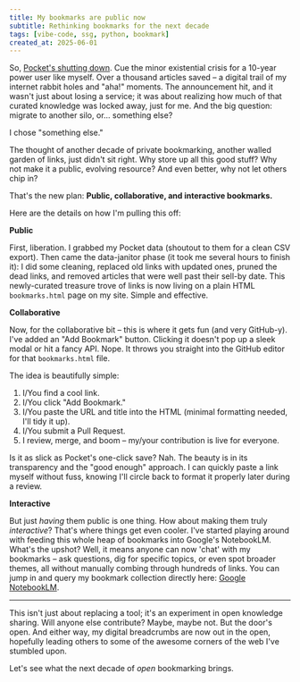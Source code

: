 ```yaml
---
title: My bookmarks are public now
subtitle: Rethinking bookmarks for the next decade
tags: [vibe-code, ssg, python, bookmark]
created_at: 2025-06-01
---
```


So, [Pocket's shutting down](https://getpocket.com/farewell). Cue the minor existential crisis for a 10-year power user like myself. Over a thousand articles saved – a digital trail of my internet rabbit holes and "aha!" moments. The announcement hit, and it wasn't just about losing a service; it was about realizing how much of that curated knowledge was locked away, just for me. And the big question: migrate to another silo, or... something else?

I chose "something else."

The thought of another decade of private bookmarking, another walled garden of links, just didn't sit right. Why store up all this good stuff? Why not make it a public, evolving resource? And even better, why not let others chip in?

That's the new plan: **Public, collaborative, and interactive bookmarks.**

Here are the details on how I'm pulling this off:

**Public**

First, liberation. I grabbed my Pocket data (shoutout to them for a clean CSV export). Then came the data-janitor phase (it took me several hours to finish it): I did some cleaning, replaced old links with updated ones, pruned the dead links, and removed articles that were well past their sell-by date. This newly-curated treasure trove of links is now living on a plain HTML `bookmarks.html` page on my site. Simple and effective.

**Collaborative**

Now, for the collaborative bit – this is where it gets fun (and very GitHub-y). I've added an "Add Bookmark" button. Clicking it doesn't pop up a sleek modal or hit a fancy API. Nope. It throws you straight into the GitHub editor for that `bookmarks.html` file.

The idea is beautifully simple:

1.  I/You find a cool link.
2.  I/You click "Add Bookmark."
3.  I/You paste the URL and title into the HTML (minimal formatting needed, I'll tidy it up).
4.  I/You submit a Pull Request.
5.  I review, merge, and boom – my/your contribution is live for everyone.

Is it as slick as Pocket's one-click save? Nah. The beauty is in its transparency and the "good enough" approach. I can quickly paste a link myself without fuss, knowing I'll circle back to format it properly later during a review.

**Interactive**

But just *having* them public is one thing. How about making them truly *interactive*? That's where things get even cooler. I've started playing around with feeding this whole heap of bookmarks into Google's NotebookLM. What's the upshot? Well, it means anyone can now 'chat' with my bookmarks – ask questions, dig for specific topics, or even spot broader themes, all without manually combing through hundreds of links.  You can jump in and query my bookmark collection directly here: [Google NotebookLM](https://notebooklm.google.com/notebook/65911a6f-ce1b-4604-bb7d-178aa88f67ea?original_referer=https%3A%2F%2Fwww.google.com%23&pli=1).

---

This isn't just about replacing a tool; it's an experiment in open knowledge sharing. Will anyone else contribute? Maybe, maybe not. But the door's open. And either way, my digital breadcrumbs are now out in the open, hopefully leading others to some of the awesome corners of the web I've stumbled upon.

Let's see what the next decade of *open* bookmarking brings.
